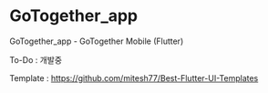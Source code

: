 # GoTogether_app

GoTogether_app - GoTogether Mobile (Flutter)


To-Do : 개발중


Template : https://github.com/mitesh77/Best-Flutter-UI-Templates
